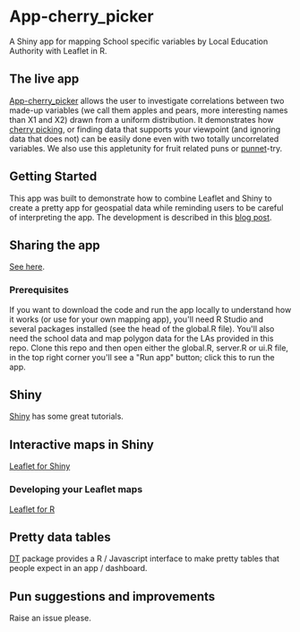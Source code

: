 # App-cherry_picker

A Shiny app for mapping School specific variables by Local Education Authority with Leaflet in R.

## The live app

[App-cherry_picker](https://mammykins.shinyapps.io/App-cherry_picker/) allows the user to investigate correlations between two made-up variables (we call them apples and pears, more interesting names than X1 and X2) drawn from a uniform distribution. 
It demonstrates how [cherry picking](https://en.wikipedia.org/wiki/Cherry_picking), or finding data that supports your viewpoint (and ignoring data that does not) can be easily done even with two totally uncorrelated variables. We also use this appletunity for fruit related puns or [punnet](https://en.wikipedia.org/wiki/Punnet)-try.

## Getting Started

This app was built to demonstrate how to combine Leaflet and Shiny to create a pretty app for geospatial data while reminding users to be careful of interpreting the app. 
The development is described in this [blog post](https://www.machinegurning.com/).

## Sharing the app

[See here](http://shiny.rstudio.com/tutorial/lesson7/).

### Prerequisites

If you want to download the code and run the app locally to understand how it works (or use for your own mapping app), 
you'll need R Studio and several packages installed (see the head of the global.R file). You'll also need the school data and map polygon data for the LAs provided in this repo. 
Clone this repo and then open either the global.R, server.R or ui.R file, in the top right corner you'll see a "Run app" button; click this to run the app.

## Shiny

[Shiny](http://shiny.rstudio.com/tutorial/) has some great tutorials.

## Interactive maps in Shiny

[Leaflet for Shiny](https://blog.rstudio.org/2015/06/24/leaflet-interactive-web-maps-with-r/)

### Developing your Leaflet maps

[Leaflet for R](https://rstudio.github.io/leaflet/)

## Pretty data tables

[DT](https://rstudio.github.io/DT/) package provides a R / Javascript interface to make pretty tables that people expect in an app / dashboard.

## Pun suggestions and improvements

Raise an issue please.

